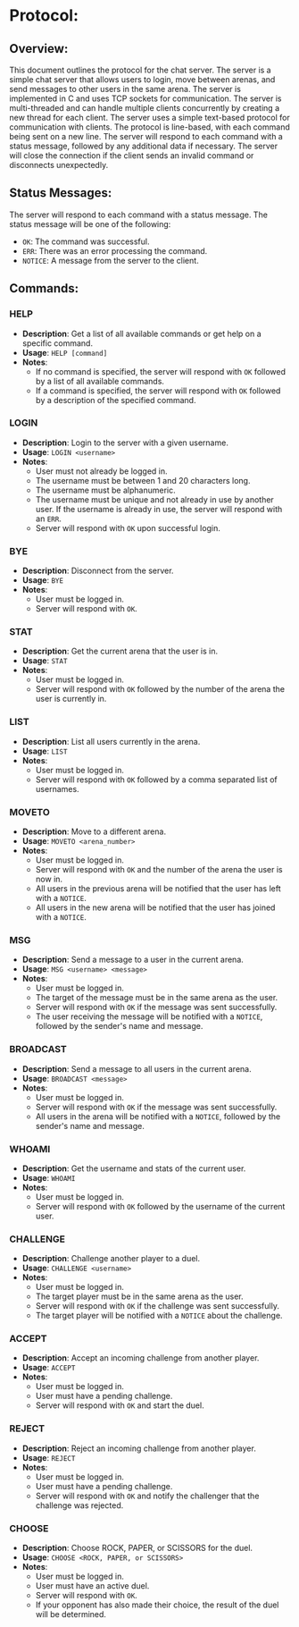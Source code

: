 # Protocol:
## Overview:
This document outlines the protocol for the chat server. The server is a simple chat server that allows users to login, move between arenas, and send messages to other users in the same arena. The server is implemented in C and uses TCP sockets for communication. The server is multi-threaded and can handle multiple clients concurrently by creating a new thread for each client. The server uses a simple text-based protocol for communication with clients. The protocol is line-based, with each command being sent on a new line. The server will respond to each command with a status message, followed by any additional data if necessary. The server will close the connection if the client sends an invalid command or disconnects unexpectedly.

## Status Messages:
The server will respond to each command with a status message. The status message will be one of the following:
- `OK`: The command was successful.
- `ERR`: There was an error processing the command.
- `NOTICE`: A message from the server to the client.

## Commands:

### HELP
- **Description**: Get a list of all available commands or get help on a specific command.
- **Usage**: `HELP [command]`
- **Notes**: 
    - If no command is specified, the server will respond with `OK` followed by a list of all available commands.
    - If a command is specified, the server will respond with `OK` followed by a description of the specified command.

### LOGIN
- **Description**: Login to the server with a given username.
- **Usage**: `LOGIN <username>`
- **Notes**: 
    - User must not already be logged in.
    - The username must be between 1 and 20 characters long.
    - The username must be alphanumeric.
    - The username must be unique and not already in use by another user. If the username is already in use, the server will respond with an `ERR`.
    - Server will respond with `OK` upon successful login.

### BYE
- **Description**: Disconnect from the server.
- **Usage**: `BYE`
- **Notes**: 
    - User must be logged in.
    - Server will respond with `OK`.

### STAT
- **Description**: Get the current arena that the user is in.
- **Usage**: `STAT`
- **Notes**: 
    - User must be logged in.
    - Server will respond with `OK` followed by the number of the arena the user is currently in.

### LIST
- **Description**: List all users currently in the arena.
- **Usage**: `LIST`
- **Notes**: 
    - User must be logged in.
    - Server will respond with `OK` followed by a comma separated list of usernames.

### MOVETO
- **Description**: Move to a different arena.
- **Usage**: `MOVETO <arena_number>`
- **Notes**: 
    - User must be logged in.
    - Server will respond with `OK` and the number of the arena the user is now in.
    - All users in the previous arena will be notified that the user has left with a `NOTICE`.
    - All users in the new arena will be notified that the user has joined with a `NOTICE`.

### MSG
- **Description**: Send a message to a user in the current arena.
- **Usage**: `MSG <username> <message>`
- **Notes**: 
    - User must be logged in.
    - The target of the message must be in the same arena as the user.
    - Server will respond with `OK` if the message was sent successfully.
    - The user receiving the message will be notified with a `NOTICE`, followed by the sender's name and message.

### BROADCAST
- **Description**: Send a message to all users in the current arena.
- **Usage**: `BROADCAST <message>`
- **Notes**: 
    - User must be logged in.
    - Server will respond with `OK` if the message was sent successfully.
    - All users in the arena will be notified with a `NOTICE`, followed by the sender's name and message.

### WHOAMI
- **Description**: Get the username and stats of the current user.
- **Usage**: `WHOAMI`
- **Notes**: 
    - User must be logged in.
    - Server will respond with `OK` followed by the username of the current user.

### CHALLENGE
- **Description**: Challenge another player to a duel.
- **Usage**: `CHALLENGE <username>`
- **Notes**: 
    - User must be logged in.
    - The target player must be in the same arena as the user.
    - Server will respond with `OK` if the challenge was sent successfully.
    - The target player will be notified with a `NOTICE` about the challenge.

### ACCEPT
- **Description**: Accept an incoming challenge from another player.
- **Usage**: `ACCEPT`
- **Notes**: 
    - User must be logged in.
    - User must have a pending challenge.
    - Server will respond with `OK` and start the duel.

### REJECT
- **Description**: Reject an incoming challenge from another player.
- **Usage**: `REJECT`
- **Notes**: 
    - User must be logged in.
    - User must have a pending challenge.
    - Server will respond with `OK` and notify the challenger that the challenge was rejected.

### CHOOSE
- **Description**: Choose ROCK, PAPER, or SCISSORS for the duel.
- **Usage**: `CHOOSE <ROCK, PAPER, or SCISSORS>`
- **Notes**:
    - User must be logged in.
    - User must have an active duel.
    - Server will respond with `OK`.
    - If your opponent has also made their choice, the result of the duel will be determined.
